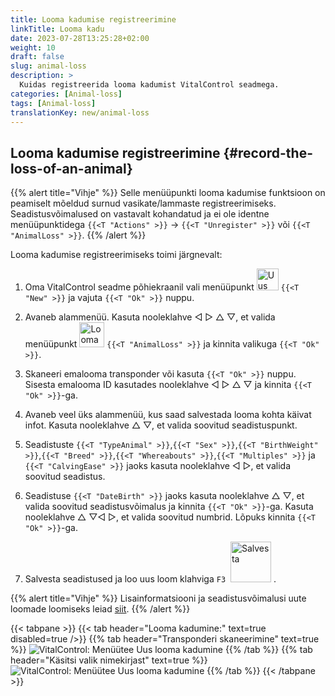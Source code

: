 ```yaml
---
title: Looma kadumise registreerimine
linkTitle: Looma kadu
date: 2023-07-28T13:25:28+02:00
weight: 10
draft: false
slug: animal-loss
description: >
  Kuidas registreerida looma kadumist VitalControl seadmega.
categories: [Animal-loss]
tags: [Animal-loss]
translationKey: new/animal-loss
---
```

## Looma kadumise registreerimine {#record-the-loss-of-an-animal}

{{% alert title="Vihje" %}}
Selle menüüpunkti looma kadumise funktsioon on peamiselt mõeldud surnud vasikate/lammaste registreerimiseks. Seadistusvõimalused on vastavalt kohandatud ja ei ole identne menüüpunktidega `{{<T "Actions" >}}` -> `{{<T "Unregister" >}}` või `{{<T "AnimalLoss" >}}`.
{{% /alert %}}

Looma kadumise registreerimiseks toimi järgnevalt:

1. Oma VitalControl seadme põhiekraanil vali menüüpunkt <img src="/icons/main/new-animal.svg" width="35" align="bottom" alt="Uus loom" /> `{{<T "New" >}}` ja vajuta `{{<T "Ok" >}}` nuppu.

2. Avaneb alammenüü. Kasuta nooleklahve ◁ ▷ △ ▽, et valida menüüpunkt <img src="/icons/main/stillbirth.svg" width="40" align="bottom" alt="Looma kadu" /> `{{<T "AnimalLoss" >}}` ja kinnita valikuga `{{<T "Ok" >}}`.

3. Skaneeri emalooma transponder või kasuta `{{<T "Ok" >}}` nuppu. Sisesta emalooma ID kasutades nooleklahve ◁ ▷ △ ▽ ja kinnita `{{<T "Ok" >}}`-ga.

4. Avaneb veel üks alammenüü, kus saad salvestada looma kohta käivat infot. Kasuta nooleklahve △ ▽, et valida soovitud seadistuspunkt.

5. Seadistuste `{{<T "TypeAnimal" >}}`,`{{<T "Sex" >}}`,`{{<T "BirthWeight" >}}`,`{{<T "Breed" >}}`,`{{<T "Whereabouts" >}}`,`{{<T "Multiples" >}}` ja `{{<T "CalvingEase" >}}` jaoks kasuta nooleklahve ◁ ▷, et valida soovitud seadistus.

6. Seadistuse `{{<T "DateBirth" >}}` jaoks kasuta nooleklahve △ ▽, et valida soovitud seadistusvõimalus ja kinnita `{{<T "Ok" >}}`-ga. Kasuta nooleklahve △ ▽◁ ▷, et valida soovitud numbrid. Lõpuks kinnita `{{<T "Ok" >}}`-ga.

7. Salvesta seadistused ja loo uus loom klahviga `F3` &nbsp;<img src="/icons/footer/save_exit.svg" width="65" align="bottom" alt="Salvesta" />&nbsp;.

{{% alert title="Vihje" %}}
Lisainformatsiooni ja seadistusvõimalusi uute loomade loomiseks leiad [siit](../../settings/animal-registration/).
{{% /alert %}}

{{< tabpane >}}
{{< tab header="Looma kadumine:" text=true disabled=true />}}
{{% tab header="Transponderi skaneerimine" text=true %}}
![VitalControl: Menüütee Uus looma kadumine](../images/animalloss-scan.png "Looma kadumise registreerimine")
{{% /tab %}}
{{% tab header="Käsitsi valik nimekirjast" text=true %}}
![VitalControl: Menüütee Uus looma kadumine](../images/animalloss.png "Looma kadumise registreerimine")
{{% /tab %}}
{{< /tabpane >}}
